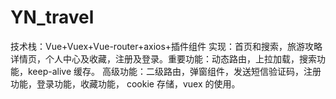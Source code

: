 # YN_travel
技术栈：Vue+Vuex+Vue-router+axios+插件组件 实现：首页和搜索，旅游攻略详情页，个人中心及收藏，注册及登录。重要功能：动态路由，上拉加载，搜索功能，keep-alive 缓存。 高级功能：二级路由，弹窗组件，发送短信验证码，注册功能，登录功能，收藏功能， cookie 存储，vuex 的使用。
